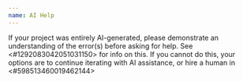 ```yaml
---
name: AI Help
---
```


If your project was entirely AI-generated, please demonstrate an understanding of the error(s) before asking for help. See <#1292083042051031150>  for info on this. If you cannot do this, your options are to continue iterating with AI assistance, or hire a human in <#598513460019462144>